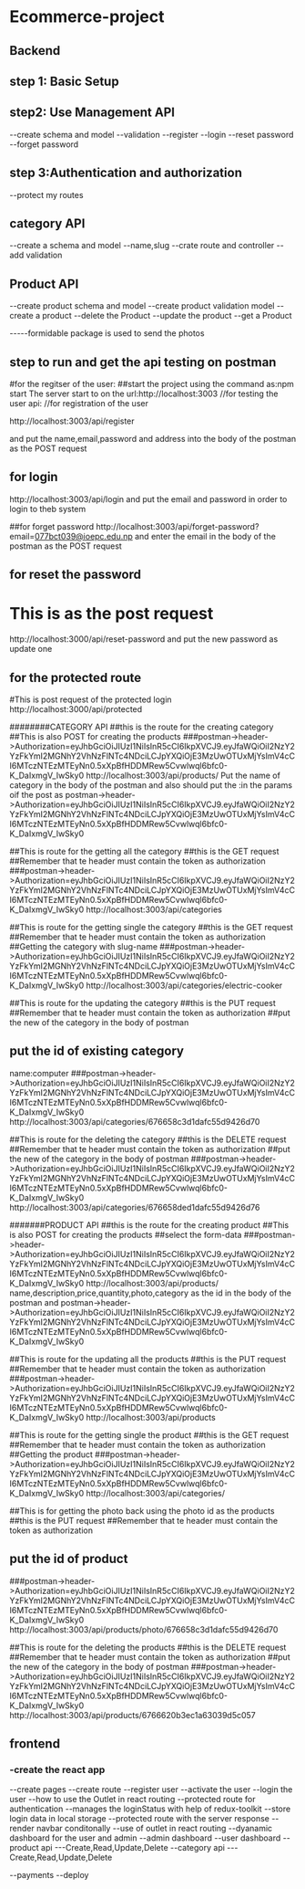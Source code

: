 # Ecommerce-project

## Backend

## step 1: Basic Setup

## step2: Use Management API

--create schema and model
--validation
--register
--login
--reset password
--forget password

## step 3:Authentication and authorization

--protect my routes

## category API

--create a schema and model
--name,slug
--crate route and controller
--add validation

## Product API

--create product schema and model
--create product validation model
--create a product
--delete the Product
--update the product
--get a Product

-----formidable package is used to send the photos


## step to run  and get the api testing on postman 
#for the regitser of the user:
##start the project using the command as:npm start
The server start to on the url:http://localhost:3003 
//for testing the user api:
//for registration of the user

http://localhost:3003/api/register

and put the name,email,password and address into the body of the postman as the POST request


## for login
http://localhost:3003/api/login
and put the email and password in order to login to theb system

##for forget password 
http://localhost:3003/api/forget-password?email=077bct039@ioepc.edu.np
and enter the email in the body of the postman as the POST request




## for reset the password
# This is as the post request
http://localhost:3000/api/reset-password
and put the new password as update one


## for the protected route 
#This is post request of the protected login
http://localhost:3000/api/protected




 ########CATEGORY API
##this is the route for the creating category
##This is also POST for creating the products
###postman->header->Authorization=eyJhbGciOiJIUzI1NiIsInR5cCI6IkpXVCJ9.eyJfaWQiOiI2NzY2YzFkYmI2MGNhY2VhNzFlNTc4NDciLCJpYXQiOjE3MzUwOTUxMjYsImV4cCI6MTczNTEzMTEyNn0.5xXpBfHDDMRew5Cvwlwql6bfc0-K_DaIxmgV_IwSky0
http://localhost:3003/api/products/
 Put the name of category in the body of the postman and also should put the :in the params oif the post as  postman->header->Authorization=eyJhbGciOiJIUzI1NiIsInR5cCI6IkpXVCJ9.eyJfaWQiOiI2NzY2YzFkYmI2MGNhY2VhNzFlNTc4NDciLCJpYXQiOjE3MzUwOTUxMjYsImV4cCI6MTczNTEzMTEyNn0.5xXpBfHDDMRew5Cvwlwql6bfc0-K_DaIxmgV_IwSky0



##This is route for the getting all the category
##this is the GET request 
##Remember that te header must contain the token as authorization
###postman->header->Authorization=eyJhbGciOiJIUzI1NiIsInR5cCI6IkpXVCJ9.eyJfaWQiOiI2NzY2YzFkYmI2MGNhY2VhNzFlNTc4NDciLCJpYXQiOjE3MzUwOTUxMjYsImV4cCI6MTczNTEzMTEyNn0.5xXpBfHDDMRew5Cvwlwql6bfc0-K_DaIxmgV_IwSky0
http://localhost:3003/api/categories




##This is route for the getting single the category
##this is the GET request 
##Remember that te header must contain the token as authorization
##Getting the category with slug-name
###postman->header->Authorization=eyJhbGciOiJIUzI1NiIsInR5cCI6IkpXVCJ9.eyJfaWQiOiI2NzY2YzFkYmI2MGNhY2VhNzFlNTc4NDciLCJpYXQiOjE3MzUwOTUxMjYsImV4cCI6MTczNTEzMTEyNn0.5xXpBfHDDMRew5Cvwlwql6bfc0-K_DaIxmgV_IwSky0
http://localhost:3003/api/categories/electric-cooker



##This is route for the updating the category
##this is the PUT request 
##Remember that te header must contain the token as authorization
##put the new of the category in the body of postman
## put the id of existing category
name:computer
###postman->header->Authorization=eyJhbGciOiJIUzI1NiIsInR5cCI6IkpXVCJ9.eyJfaWQiOiI2NzY2YzFkYmI2MGNhY2VhNzFlNTc4NDciLCJpYXQiOjE3MzUwOTUxMjYsImV4cCI6MTczNTEzMTEyNn0.5xXpBfHDDMRew5Cvwlwql6bfc0-K_DaIxmgV_IwSky0
http://localhost:3003/api/categories/676658c3d1dafc55d9426d70



##This is route for the deleting the category
##this is the DELETE request 
##Remember that te header must contain the token as authorization
##put the new of the category in the body of postman
###postman->header->Authorization=eyJhbGciOiJIUzI1NiIsInR5cCI6IkpXVCJ9.eyJfaWQiOiI2NzY2YzFkYmI2MGNhY2VhNzFlNTc4NDciLCJpYXQiOjE3MzUwOTUxMjYsImV4cCI6MTczNTEzMTEyNn0.5xXpBfHDDMRew5Cvwlwql6bfc0-K_DaIxmgV_IwSky0
http://localhost:3003/api/categories/676658ded1dafc55d9426d76





 #######PRODUCT API
##this is the route for the creating product
##This is also POST for creating the products
##select the form-data 
###postman->header->Authorization=eyJhbGciOiJIUzI1NiIsInR5cCI6IkpXVCJ9.eyJfaWQiOiI2NzY2YzFkYmI2MGNhY2VhNzFlNTc4NDciLCJpYXQiOjE3MzUwOTUxMjYsImV4cCI6MTczNTEzMTEyNn0.5xXpBfHDDMRew5Cvwlwql6bfc0-K_DaIxmgV_IwSky0
http://localhost:3003/api/products/
name,description,price,quantity,photo,category as the id in the body of the postman and   postman->header->Authorization=eyJhbGciOiJIUzI1NiIsInR5cCI6IkpXVCJ9.eyJfaWQiOiI2NzY2YzFkYmI2MGNhY2VhNzFlNTc4NDciLCJpYXQiOjE3MzUwOTUxMjYsImV4cCI6MTczNTEzMTEyNn0.5xXpBfHDDMRew5Cvwlwql6bfc0-K_DaIxmgV_IwSky0



##This is route for the updating all the products
##this is the PUT request 
##Remember that te header must contain the token as authorization
###postman->header->Authorization=eyJhbGciOiJIUzI1NiIsInR5cCI6IkpXVCJ9.eyJfaWQiOiI2NzY2YzFkYmI2MGNhY2VhNzFlNTc4NDciLCJpYXQiOjE3MzUwOTUxMjYsImV4cCI6MTczNTEzMTEyNn0.5xXpBfHDDMRew5Cvwlwql6bfc0-K_DaIxmgV_IwSky0
http://localhost:3003/api/products




##This is route for the getting single the product
##this is the GET request 
##Remember that te header must contain the token as authorization
##Getting the product 
###postman->header->Authorization=eyJhbGciOiJIUzI1NiIsInR5cCI6IkpXVCJ9.eyJfaWQiOiI2NzY2YzFkYmI2MGNhY2VhNzFlNTc4NDciLCJpYXQiOjE3MzUwOTUxMjYsImV4cCI6MTczNTEzMTEyNn0.5xXpBfHDDMRew5Cvwlwql6bfc0-K_DaIxmgV_IwSky0
http://localhost:3003/api/categories/



##This is for getting the photo back using the photo id as the products
##this is the PUT request 
##Remember that te header must contain the token as authorization
## put the id of product
###postman->header->Authorization=eyJhbGciOiJIUzI1NiIsInR5cCI6IkpXVCJ9.eyJfaWQiOiI2NzY2YzFkYmI2MGNhY2VhNzFlNTc4NDciLCJpYXQiOjE3MzUwOTUxMjYsImV4cCI6MTczNTEzMTEyNn0.5xXpBfHDDMRew5Cvwlwql6bfc0-K_DaIxmgV_IwSky0
http://localhost:3003/api/products/photo/676658c3d1dafc55d9426d70



##This is route for the deleting the products
##this is the DELETE request 
##Remember that te header must contain the token as authorization
##put the new of the category in the body of postman
###postman->header->Authorization=eyJhbGciOiJIUzI1NiIsInR5cCI6IkpXVCJ9.eyJfaWQiOiI2NzY2YzFkYmI2MGNhY2VhNzFlNTc4NDciLCJpYXQiOjE3MzUwOTUxMjYsImV4cCI6MTczNTEzMTEyNn0.5xXpBfHDDMRew5Cvwlwql6bfc0-K_DaIxmgV_IwSky0
http://localhost:3003/api/products/6766620b3ec1a63039d5c057




## frontend

### -create the react app

--create pages
--create route
--register user
--activate the user
--login the user
--how to use the Outlet in react routing
--protected route for authentication
--manages the loginStatus with help of redux-toolkit
--store login data in local storage
--protected route with the server response
--render navbar conditonally
--use of outlet in react routing
--dyanamic dashboard for the user and admin
--admin dashboard
--user dashboard
--product api
---Create,Read,Update,Delete
--category api
---Create,Read,Update,Delete

--payments
--deploy




